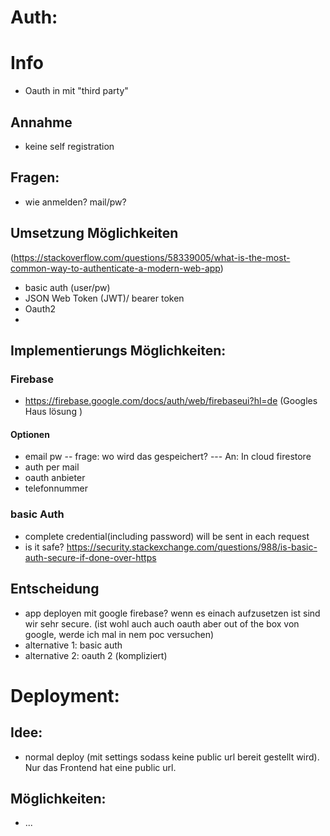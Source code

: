 
# Auth:

# Info
- Oauth in mit "third party" 

## Annahme
- keine self registration 

## Fragen: 

- wie anmelden? mail/pw? 

## Umsetzung Möglichkeiten
(https://stackoverflow.com/questions/58339005/what-is-the-most-common-way-to-authenticate-a-modern-web-app)
- basic auth (user/pw)
- JSON Web Token (JWT)/ bearer token
- Oauth2
- 

## Implementierungs Möglichkeiten:
### Firebase
- https://firebase.google.com/docs/auth/web/firebaseui?hl=de
 (Googles Haus lösung )
#### Optionen
- email pw 
-- frage: wo wird das gespeichert? 
--- An: In cloud firestore
- auth per mail 
- oauth anbieter 
- telefonnummer

### basic Auth
- complete credential(including password) will be sent in each request
- is it safe? https://security.stackexchange.com/questions/988/is-basic-auth-secure-if-done-over-https 


## Entscheidung
- app deployen mit google firebase? wenn es einach aufzusetzen ist sind wir sehr secure. (ist wohl auch auch oauth aber out of the box von google, werde ich mal in nem poc versuchen)
- alternative 1: basic auth 
- alternative 2: oauth 2 (kompliziert)

# Deployment: 
## Idee: 
- normal deploy (mit settings sodass keine public url bereit gestellt wird). Nur das Frontend hat eine public url. 

## Möglichkeiten:
- ...